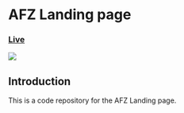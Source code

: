 # AFZ Landing page

### [Live](https://azeemansari.github.io/afz/)

![](https://i.ibb.co/Gcpr2Z7/Screen-Shot-2024-12-29-at-11-55-35-AM.png)

## Introduction
This is a code repository for the AFZ Landing page. 
